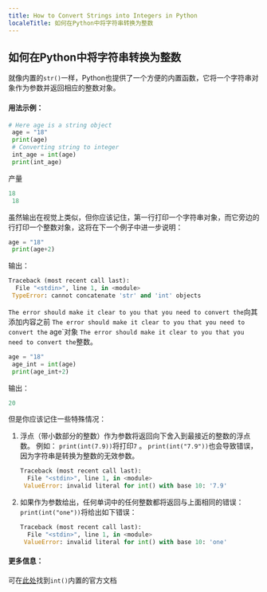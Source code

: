 ```yaml
---
title: How to Convert Strings into Integers in Python
localeTitle: 如何在Python中将字符串转换为整数
---
```

## 如何在Python中将字符串转换为整数

就像内置的`str()`一样，Python也提供了一个方便的内置函数，它将一个字符串对象作为参数并返回相应的整数对象。

#### 用法示例：

```py
# Here age is a string object 
 age = "18" 
 print(age) 
 # Converting string to integer 
 int_age = int(age) 
 print(int_age) 
```

产量

```py
18 
 18 
```

虽然输出在视觉上类似，但你应该记住，第一行打印一个字符串对象，而它旁边的行打印一个整数对象，这将在下一个例子中进一步说明：

```py
age = "18" 
 print(age+2) 
```

输出：

```py
Traceback (most recent call last): 
  File "<stdin>", line 1, in <module> 
 TypeError: cannot concatenate 'str' and 'int' objects 
```

`The error should make it clear to you that you need to convert the`向其添加内容之前 `The error should make it clear to you that you need to convert the` age\`对象 `The error should make it clear to you that you need to convert the`整数。

```py
age = "18" 
 age_int = int(age) 
 print(age_int+2) 
```

输出：

```py
20 
```

但是你应该记住一些特殊情况：

1.  浮点（带小数部分的整数）作为参数将返回向下舍入到最接近的整数的浮点数。 例如： `print(int(7.9))`将打印`7` 。 `print(int("7.9"))`也会导致错误，因为字符串是转换为整数的无效参数。
    
    ```py
    Traceback (most recent call last): 
      File "<stdin>", line 1, in <module> 
     ValueError: invalid literal for int() with base 10: '7.9' 
    
    ```
    
2.  如果作为参数给出，任何单词中的任何整数都将返回与上面相同的错误： `print(int("one"))`将给出如下错误：
    
    ```py
    Traceback (most recent call last): 
      File "<stdin>", line 1, in <module> 
     ValueError: invalid literal for int() with base 10: 'one' 
    
    ```
    

#### 更多信息：

可在[此处](https://docs.python.org/3.6/library/functions.html#int)找到`int()`内置的官方文档